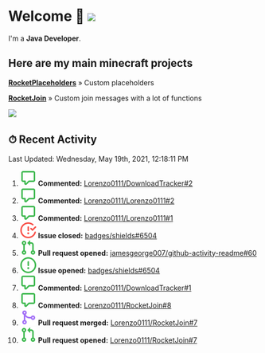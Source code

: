 # Welcome 👋 ![](https://hit.yhype.me/github/profile?user_id=69311874)

I'm a **Java Developer**.

## Here are my main minecraft projects

**[RocketPlaceholders](https://github.com/Lorenzo0111/RocketPlaceholders)** » Custom placeholders

**[RocketJoin](https://github.com/Lorenzo0111/RocketJoin)** » Custom join messages with a lot of functions

[![](https://github-readme-stats.vercel.app/api?username=Lorenzo0111&show_icons=true&count_private=true)](https://github.com/Lorenzo0111)

## ⏱ Recent Activity

<!--RECENT_ACTIVITY:last_update-->
Last Updated: Wednesday, May 19th, 2021, 12:18:11 PM
<!--RECENT_ACTIVITY:last_update_end-->

<!--RECENT_ACTIVITY:start-->
1. ![comment] **Commented:** [Lorenzo0111/DownloadTracker#2](https://github.com/Lorenzo0111/DownloadTracker/issues/2)
2. ![comment] **Commented:** [Lorenzo0111/Lorenzo0111#2](https://github.com/Lorenzo0111/Lorenzo0111/issues/2)
3. ![comment] **Commented:** [Lorenzo0111/Lorenzo0111#1](https://github.com/Lorenzo0111/Lorenzo0111/issues/1)
4. ![issueClosed] **Issue closed:** [badges/shields#6504](https://github.com/badges/shields/issues/6504)
5. ![pullRequestOpened] **Pull request opened:** [jamesgeorge007/github-activity-readme#60](https://github.com/jamesgeorge007/github-activity-readme/pull/60)
6. ![issueOpened] **Issue opened:** [badges/shields#6504](https://github.com/badges/shields/issues/6504)
7. ![comment] **Commented:** [Lorenzo0111/DownloadTracker#1](https://github.com/Lorenzo0111/DownloadTracker/issues/1)
8. ![comment] **Commented:** [Lorenzo0111/RocketJoin#8](https://github.com/Lorenzo0111/RocketJoin/issues/8)
9. ![pullRequestMerged] **Pull request merged:** [Lorenzo0111/RocketJoin#7](https://github.com/Lorenzo0111/RocketJoin/pull/7)
10. ![pullRequestOpened] **Pull request opened:** [Lorenzo0111/RocketJoin#7](https://github.com/Lorenzo0111/RocketJoin/pull/7)
<!--RECENT_ACTIVITY:end-->

[issueOpened]: https://github.com/Lorenzo0111/Lorenzo0111/raw/main/media/IssueOpened.svg
[issueClosed]: https://github.com/Lorenzo0111/Lorenzo0111/raw/main/media/IssueClosed.svg
[pullRequestOpened]: https://github.com/Lorenzo0111/Lorenzo0111/raw/main/media/PullRequestOpened.svg
[pullRequestClosed]: https://github.com/Lorenzo0111/Lorenzo0111/raw/main/media/PullRequestClosed.svg
[pullRequestMerged]: https://github.com/Lorenzo0111/Lorenzo0111/raw/main/media/PullRequestMerged.svg
[comment]: https://github.com/Lorenzo0111/Lorenzo0111/raw/main/media/Comment.svg
